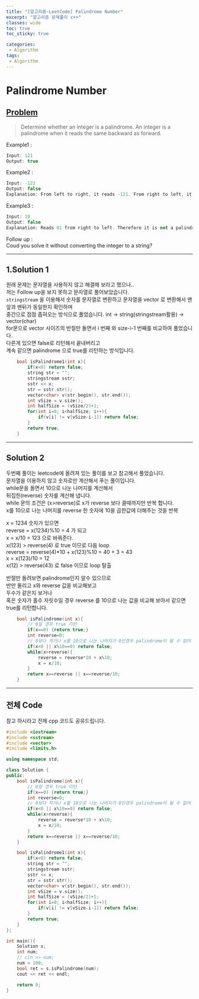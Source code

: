 ```yaml
---
title: "[알고리즘-LeetCode] Palindrome Number"
excerpt: "알고리즘 문제풀이 c++"
classes: wide
toc: true
toc_sticky: true

categories:
 - Algorithm
tags:
 - Algorithm
---
```

# Palindrome Number

## [Problem](https://leetcode.com/problems/palindrome-number/)

> Determine whether an integer is a palindrome. An integer is a palindrome when it reads the same backward as forward.


Example1 :
```cpp
Input: 121
Output: true
```

Example2 :
```cpp
Input: -121
Output: false
Explanation: From left to right, it reads -121. From right to left, it becomes 121-. Therefore it is not a palindrome.
```

Example3 : 
```cpp
Input: 10
Output: false
Explanation: Reads 01 from right to left. Therefore it is not a palindrome.
```
Follow up :   
Coud you solve it without converting the integer to a string?

---

## 1.Solution 1
원래 문제는 문자열을 사용하지 않고 해결해 보라고 했으나..  
저는 Follow up을 보지 못하고 문자열로 풀어보았습니다.  
`stringstream` 을 이용해서 숫자를 문자열로 변환하고 문자열을 vector 로 변환해서 맨앞과 맨뒤가 동일한지 확인하며   
중간으로 점점 좁혀오는 방식으로 풀었습니다.
int -> string(stringstream활용) -> vector(char)  
for문으로 vector 사이즈의 반절만 돌면서 i 번째 와 size-i-1 번째를 비교하여 풀었습니다.  
다른게 있으면 false로 리턴해서 끝내버리고  
계속 같으면 palindrome 으로 true를 리턴하는 방식입니다.
```cpp
    bool isPalindrome1(int x){
        if(x<0) return false;
        string str = "";
        stringstream sstr;
        sstr << x;
        str = sstr.str();
        vector<char> v(str.begin(), str.end());
        int vSize = v.size();
        int halfSize = (vSize/2)+1;
        for(int i=0; i<halfSize; i++){
            if(v[i] != v[vSize-i-1]) return false;
        }
        return true;
    }
```

---
## Solution 2
두번째 풀이는 leetcode에 올려져 있는 풀이를 보고 참고해서 풀었습니다.  
문자열을 이용하지 않고 숫자로만 계산해서 푸는 풀이입니다.  
while문을 돌면서 10으로 나눈 나머지를 계산해서  
뒤집힌(reverse) 숫자를 계산해 냅니다.  
while 문의 조건은 (x>reverse)로 x가 reverse 보다 클때까지만 반복 합니다.   
x를 10으로 나눈 나머지를 reverse 한 숫자에 10을 곱한값에 더해주는 것을 반복  

x = 1234 숫자가 있으면  
reverse = x(1234)%10 = 4 가 되고  
x = x/10 = 123 으로 바꿔준다.  
x(123) > reverse(4) 로 true 이므로  다음 loop  
reverse = reverse(4)*10 + x(123)%10 = 40 + 3 = 43  
x = x(123)/10 = 12  
x(12) > reverse(43) 로 false 이므로  loop 탈출  

반절만 돌려보면 palindrome인지 알수 있으므로   
반만 돌리고 x와 reverse 값을 비교해보고  
두수가 같은지 보거나   
혹은 숫자가 홀수 자릿수일 경우 reverse 를 10으로 나눈 값을 비교해 보아서 같으면 true를 리턴합니다.

```cpp
    bool isPalindrome(int x){
        // 0일 경우 true 리턴
        if(x==0) {return true;}
        int reverse=0;
        // 0보다 작거나 x를 10으로 나눈 나머지가 0인경우 palindrome이 될 수 없어 false 리턴
        if(x<0 || x%10==0) return false;
        while(x>reverse){
            reverse = reverse*10 + x%10;
            x = x/10;
        }
        return x==reverse || x==reverse/10;
    }
```

---
## 전체 Code
참고 하시라고 전체 cpp 코드도 공유드립니다.

```cpp
#include <iostream>
#include <sstream>
#include <vector>
#include <limits.h>  

using namespace std;

class Solution {
public:
    bool isPalindrome(int x){
        // 0일 경우 true 리턴
        if(x==0) {return true;}
        int reverse=0;
        // 0보다 작거나 x를 10으로 나눈 나머지가 0인경우 palindrome이 될 수 없어 false 리턴
        if(x<0 || x%10==0) return false;
        while(x>reverse){
            reverse = reverse*10 + x%10;
            x = x/10;
        }
        return x==reverse || x==reverse/10;
    }

    bool isPalindrome1(int x){
        if(x<0) return false;
        string str = "";
        stringstream sstr;
        sstr << x;
        str = sstr.str();
        vector<char> v(str.begin(), str.end());
        int vSize = v.size();
        int halfSize = (vSize/2)+1;
        for(int i=0; i<halfSize; i++){
            if(v[i] != v[vSize-i-1]) return false;
        }
        return true;
    }
};

int main(){
    Solution s;
    int num;
    // cin >> num;
    num = 100;
    bool ret = s.isPalindrome(num);
    cout << ret << endl;

    return 0;
}
```